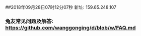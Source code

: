 ##2018年09月28日07时12分07秒 新址: 159.65.248.107
### 兔友常见问题及解答: https://github.com/wanggonging/d/blob/w/FAQ.md
